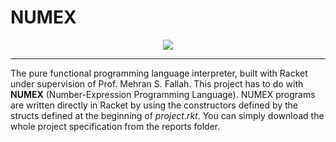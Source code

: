 # NUMEX
<p align="center">
    <img src="http://uupload.ir/files/6nag_logo.png">
</p>

---
The pure functional programming language interpreter, built with Racket under supervision of Prof. Mehran S. Fallah.
This project has to do with **NUMEX** (Number-Expression Programming Language). NUMEX programs are written directly in Racket by using the constructors defined by the structs defined at the beginning of _project.rkt_. You can simply download the whole project specification from the reports folder.
